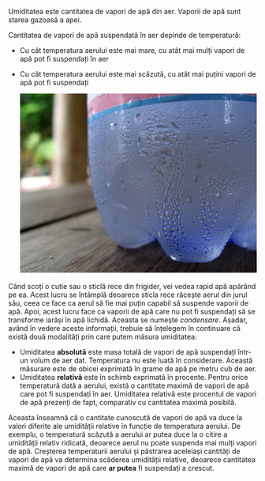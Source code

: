 Umiditatea este cantitatea de vapori de apă din aer. Vaporii de apă sunt starea gazoasă a apei.

Cantitatea de vapori de apă suspendată în aer depinde de temperatură:
- Cu cât temperatura aerului este mai mare, cu atât mai mulți vapori de apă pot fi suspendați în aer
- Cu cât temperatura aerului este mai scăzută, cu atât mai puțini vapori de apă pot fi suspendați

    ![](images/condensation.jpg)

Când scoți o cutie sau o sticlă rece din frigider, vei vedea rapid apă apărând pe ea. Acest lucru se întâmplă deoarece sticla rece răcește aerul din jurul său, ceea ce face ca aerul să fie mai puțin capabil să suspende vaporii de apă. Apoi, acest lucru face ca vaporii de apă care nu pot fi suspendați să se transforme iarăși în apă lichidă. Aceasta se numește *condensare*. Așadar, având în vedere aceste informații, trebuie să înțelegem în continuare că există două modalități prin care putem măsura umiditatea:

- Umiditatea **absolută** este masa totală de vapori de apă suspendați într-un volum de aer dat. Temperatura nu este luată în considerare. Această măsurare este de obicei exprimată în grame de apă pe metru cub de aer.
- Umiditatea **relativă** este în schimb exprimată în procente. Pentru orice temperatură dată a aerului, există o cantitate maximă de vapori de apă care pot fi suspendați în aer. Umiditatea relativă este procentul de vapori de apă prezenți de fapt, comparativ cu cantitatea maximă posibilă.

Aceasta înseamnă că o cantitate cunoscută de vapori de apă va duce la valori diferite ale umidității relative în funcție de temperatura aerului. De exemplu, o temperatură scăzută a aerului ar putea duce la o citire a umidității relativ ridicată, deoarece aerul nu poate suspenda mai mulți vapori de apă. Creșterea temperaturii aerului și păstrarea aceleiași cantități de vapori de apă va determina scăderea umidității relative, deoarece cantitatea maximă de vapori de apă care **ar putea** fi suspendați a crescut.
